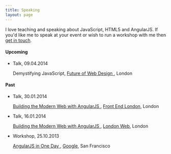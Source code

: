 ```yaml
---
title: Speaking
layout: page
---
```


I love teaching and speaking about JavaScript, HTML5 and AngularJS. If you'd like me to speak at your event or wish to run a workshop with me then [get in touch](/about).

#### Upcoming

<ul class="events">
  <li>
    <p class="events__type">
      Talk, <span>09.04.2014</span>
    </p>
    <p class="events__title">
      Demystifying JavaScript, 
      <a href="//futureofwebdesign.com/london-2014/schedule/day-2" target="_blank">
        Future of Web Design
      </a>, 
      London
    </p>
  </li>
</ul>

#### Past

<ul class="events">
  <li>
    <p class="events__type">
      Talk, <span>30.01.2014</span>
    </p>
    <p class="events__title">
      <a href="//speakerdeck.com/toddmotto/building-the-modern-web-with-angularjs" target="_blank">
        Building the Modern Web with AngularJS
      </a>, 
      <a href="//www.frontendlondon.co.uk" target="_blank">Front End London</a>, 
      London
    </p>
  </li>
  <li>
    <p class="events__type">
      Talk, <span>16.01.2014</span>
    </p>
    <p class="events__title">
      <a href="//speakerdeck.com/toddmotto/building-the-modern-web-with-angularjs" target="_blank">
        Building the Modern Web with AngularJS
      </a>, 
      <a href="//londonweb.org" target="_blank">London Web</a>, 
      London
    </p>
  </li>
  <li>
    <p class="events__type">
      Workshop, <span>25.10.2013</span>
    </p>
    <p class="events__title">
      <a href="//speakerdeck.com/toddmotto/angularjs-in-one-day" target="_blank">
        AngularJS in One Day
      </a>, 
      <a href="//twitter.com/toddmotto/status/393847606696484864" target="_blank">Google</a>, San Francisco
    </p>
  </li>
</ul>
